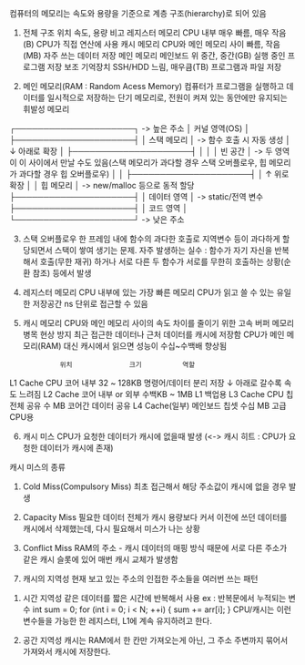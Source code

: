 컴퓨터의 메모리는 속도와 용량을 기준으로 계층 구조(hierarchy)로 되어 있음

1. 전체 구조
						위치				속도, 용량				비고
 레지스터 메모리		CPU 내부			매우 빠름, 매우 작음(B)		CPU가 직접 연산에 사용
 캐시 메모리		CPU와 메인 메모리 사이		빠름, 작음(MB)			자주 쓰는 데이터 저장
 메인 메모리		메인보드 위					중간, 중간(GB)			실행 중인 프로그램 저장
 보조 기억장치			SSH/HDD				느림, 매우큼(TB)			프로그램과 파일 저장

2. 메인 메모리(RAM : Random Acess Memory)
컴퓨터가 프로그램을 실행하고 데이터를 일시적으로 저장하는 단기 메모리로, 전원이 켜져 있는 동안에만 유지되는 휘발성 메모리

 ┌─────────────────────┐		-> 높은 주소
 │	커널 영역(OS)		 │
 ├─────────────────────┤
 │     스택 메모리       │ 		-> 함수 호출 시 자동 생성
 │     ↓ 아래로 확장     │
 ├─────────────────────┤
 │					   │
 │		빈 공간	  	    │		-> 두 영역이 이 사이에서 만날 수도 있음(스택 메모리가 과다할 경우 스택 오버플로우, 힙 메모리가 과다할 경우 힙 오버플로우)
 │					   │
 ├─────────────────────┤
 │     ↑ 위로 확장       │
 │       힙 메모리       │		-> new/malloc 등으로 동적 할당
 ├─────────────────────┤
 │     데이터 영역       │		 -> static/전역 변수
 ├─────────────────────┤
 │    	코드 영역		│ 
 └─────────────────────┘		-> 낮은 주소

 3. 스택 오버플로우
한 프레임 내에 함수의 과다한 호출로 지역변수 등이 과다하게 할당되면서 스택이 쌓여 생기는 문제.
자주 발생하는 실수 : 함수가 자기 자신을 반복해서 호출(무한 재귀) 하거나 서로 다른 두 함수가 서로를 무한히 호출하는 상황(순환 참조) 등에서 발생

4. 레지스터 메모리
CPU 내부에 있는 가장 빠른 메모리
CPU가 읽고 쓸 수 있는 유일한 저장공간
ns 단위로 접근할 수 있음

5. 캐시 메모리
CPU와 메인 메모리 사이의 속도 차이를 줄이기 위한 고속 버퍼 메모리
병목 현상 방지
최근 접근한 데이터나 근처 데이터를 캐시에 저장함
CPU가 메인 메모리(RAM) 대신 캐시에서 읽으면 성능이 수십~수백배 향상됨

				위치				크기			역할			
L1 Cache		CPU 코어 내부		32 ~ 128KB		명령어/데이터 분리 저장			↓ 아래로 갈수록 속도 느려짐
L2 Cache		코어 내부 or 외부	 수백KB ~ 1MB	 L1 백업용
L3 Cache		CPU 칩 전체 공유	 수 MB			코어간 데이터 공유
L4 Cache(일부)	 메인보드 칩셋		  수십 MB		  고급 CPU용

6. 캐시 미스
CPU가 요청한 데이터가 캐시에 없을때 발생
(<-> 캐시 히트 : CPU가 요청한 데이터가 캐시에 존재)

캐시 미스의 종류
1) Cold Miss(Compulsory Miss)
최초 접근해서 해당 주소값이 캐시에 없을 경우 발생

2) Capacity Miss
필요한 데이터 전체가 캐시 용량보다 커서 이전에 쓰던 데이터를 캐시에서 삭제했는데, 다시 필요해서 미스가 나는 상황

3) Conflict Miss
RAM의 주소 - 캐시 데이터의 매핑 방식 때문에 서로 다른 주소가 같은 캐시 슬롯에 있어 매번 캐시 교체가 발생함

7. 캐시의 지역성
현재 보고 있는 주소의 인접한 주소들을 여러번 쓰는 패턴
1) 시간 지역성
같은 데이터를 짧은 시간에 반복해서 사용
ex : 반복문에서 누적되는 변수
int sum = 0;
for (int i = 0; i < N; ++i) {
    sum += arr[i];
}
CPU/캐시는 이런 변수들을 가능한 한 레지스터, L1에 계속 유지하려고 한다.

2) 공간 지역성
캐시는 RAM에서 한 칸만 가져오는게 아닌, 그 주소 주변까지 묶어서 가져와서 캐시에 저장한다.
